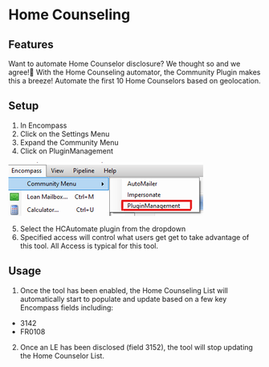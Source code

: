 # Home Counseling

## Features

Want to automate Home Counselor disclosure? We thought so and we agree!:punch: With the Home Counseling automator, the Community Plugin makes this a breeze!
Automate the first 10 Home Counselors based on geolocation. 

## Setup

1. In Encompass
2. Click on the Settings Menu
3. Expand the Community Menu
4. Click on PluginManagement

![Community Plugin Menu](/img/CommunityPluginMenu.png)

5. Select the HCAutomate plugin from the dropdown
6. Specified access will control what users get get to take advantage of this tool. All Access is typical for this tool. 

## Usage

1. Once the tool has been enabled, the Home Counseling List will automatically start to populate and update based on a few key Encompass fields including:
- 3142
- FR0108
2. Once an LE has been disclosed (field 3152), the tool will stop updating the Home Counselor List.
